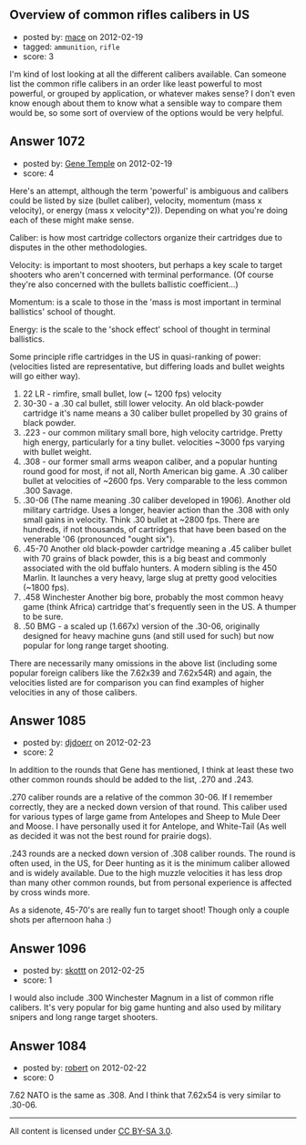 ## Overview of common rifles calibers in US

- posted by: [mace](https://stackexchange.com/users/-1/163-mace) on 2012-02-19
- tagged: `ammunition`, `rifle`
- score: 3

I'm kind of lost looking at all the different calibers available. Can someone list the common rifle calibers in an order like least powerful to most powerful, or grouped by application, or whatever makes sense? I don't even know enough about them to know what a sensible way to compare them would be, so some sort of overview of the options would be very helpful.


## Answer 1072

- posted by: [Gene Temple](https://stackexchange.com/users/-1/254-gene-temple) on 2012-02-19
- score: 4

Here's an attempt, although the term 'powerful' is ambiguous and calibers could be listed by size (bullet caliber), velocity, momentum (mass x velocity), or energy (mass x velocity^2)).  Depending on what you're doing each of these might make sense.

Caliber: is how most cartridge collectors organize their cartridges due to disputes in the other methodologies.

Velocity: is important to most shooters, but perhaps a key scale to target shooters who aren't concerned with terminal performance.  (Of course they're also concerned with the bullets ballistic coefficient...)

Momentum: is a scale to those in the 'mass is most important in terminal ballistics' school of thought.

Energy: is the scale to the 'shock effect' school of thought in terminal ballistics.


Some principle rifle cartridges in the US in quasi-ranking of power:  (velocities listed are representative, but differing loads and bullet weights will go either way).

1. 22 LR - rimfire, small bullet, low (~ 1200 fps) velocity
2. 30-30 - a .30 cal bullet, still lower velocity.  An old black-powder cartridge it's name means a 30 caliber bullet propelled by 30 grains of black powder.
3. .223 - our common military small bore, high velocity cartridge.  Pretty high energy, particularly for a tiny bullet. velocities ~3000 fps varying with bullet weight.
4. .308 - our former small arms weapon caliber, and a popular hunting round good for most, if not all, North American big game.  A .30 caliber bullet at velocities of ~2600 fps. Very comparable to the less common .300 Savage.
5. .30-06 (The name meaning .30 caliber developed in 1906).  Another old military cartridge.  Uses a longer, heavier action than the .308 with only small gains in velocity.  Think .30 bullet at ~2800 fps.  There are hundreds, if not thousands, of cartridges that have been based on the venerable '06 (pronounced "ought six").
7. .45-70 Another old black-powder cartridge meaning a .45 caliber bullet with 70 grains of black powder, this is a big beast and commonly associated with the old buffalo hunters.  A modern sibling is the 450 Marlin.  It launches a very heavy, large slug at pretty good velocities (~1800 fps).  
8. .458 Winchester Another big bore, probably the most common heavy game (think Africa) cartridge that's frequently seen in the US.  A thumper to be sure.
9. .50 BMG - a scaled up (1.667x) version of the .30-06, originally designed for heavy machine guns (and still used for such) but now popular for long range target shooting.

There are necessarily many omissions in the above list (including some popular foreign calibers like the 7.62x39 and 7.62x54R) and again, the velocities listed are for comparison you can find examples of higher velocities in any of those calibers.


## Answer 1085

- posted by: [djdoerr](https://stackexchange.com/users/-1/446-djdoerr) on 2012-02-23
- score: 2

In addition to the rounds that Gene has mentioned, I think at least these two other common rounds should be added to the list, .270 and .243.

.270 caliber rounds are a relative of the common 30-06. If I remember correctly, they are a necked down version of that round. This caliber used for various types of large game from Antelopes and Sheep to Mule Deer and Moose. I have personally used it for Antelope, and White-Tail (As well as decided it was not the best round for prairie dogs). 

.243 rounds are a necked down version of .308 caliber rounds. The round is often used, in the US, for Deer hunting as it is the minimum caliber allowed and is widely available. Due to the high muzzle velocities it has less drop than many other common rounds, but from personal experience is affected by cross winds more. 

As a sidenote, 45-70's are really fun to target shoot! Though only a couple shots per afternoon haha :) 


## Answer 1096

- posted by: [skottt](https://stackexchange.com/users/-1/456-skottt) on 2012-02-25
- score: 1

I would also include .300 Winchester Magnum in a list of common rifle calibers. It's very popular for big game hunting and also used by military snipers and long range target shooters.


## Answer 1084

- posted by: [robert](https://stackexchange.com/users/-1/451-robert) on 2012-02-22
- score: 0

7.62 NATO is the same as .308. And I think that 7.62x54 is very similar to .30-06.



---

All content is licensed under [CC BY-SA 3.0](https://creativecommons.org/licenses/by-sa/3.0/).
